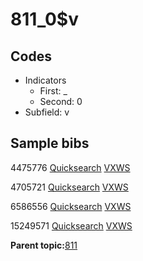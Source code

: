 # 811\_0$v

## Codes

-   Indicators
    -   First: \_
    -   Second: 0
-   Subfield: v

## Sample bibs

4475776 [Quicksearch](https://search.library.yale.edu/catalog/4475776) [VXWS](http://prodorbis.library.yale.edu:7014/vxws/GetHoldingsService?bibId=4475776)

4705721 [Quicksearch](https://search.library.yale.edu/catalog/4705721) [VXWS](http://prodorbis.library.yale.edu:7014/vxws/GetHoldingsService?bibId=4705721)

6586556 [Quicksearch](https://search.library.yale.edu/catalog/6586556) [VXWS](http://prodorbis.library.yale.edu:7014/vxws/GetHoldingsService?bibId=6586556)

15249571 [Quicksearch](https://search.library.yale.edu/catalog/15249571) [VXWS](http://prodorbis.library.yale.edu:7014/vxws/GetHoldingsService?bibId=15249571)

**Parent topic:**[811](../../tags/811/811.md)

